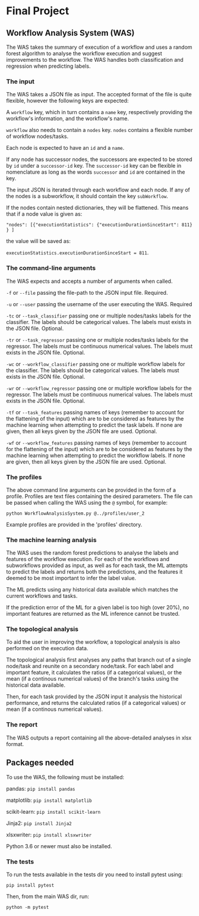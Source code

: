 # Final Project

## Workflow Analysis System (WAS)

The WAS takes the summary of execution of a workflow and uses a random forest algorithm to analyse the workflow
execution and suggest improvements to the workflow. The WAS handles both classification and regression when predicting
labels.

### The input

The WAS takes a JSON file as input. The accepted format of the file is quite flexible, however the following keys are
expected:

A `workflow` key, which in turn contains a `name` key, respectively providing the workflow's information, and the
workflow's name.

`workflow` also needs to contain a `nodes` key. `nodes` contains a flexible number of workflow nodes/tasks.

Each node is expected to have an `id` and a `name`.

If any node has successor nodes, the successors are expected to be stored by `id` under a `successor-id` key.
The `successor-id` key can be flexible in nomenclature as long as the words `successor` and `id` are contained in the
key.

The input JSON is iterated through each workflow and each node. If any of the nodes is a subworkflow, it should contain
the key `subWorkflow`.

If the nodes contain nested dictionaries, they will be flattened. This means that if a node value is given as:

`"nodes": [{"executionStatistics": {"executionDurationSinceStart": 811} } ]`

the value will be saved as:

`executionStatistics.executionDurationSinceStart = 811`.

### The command-line arguments

The WAS expects and accepts a number of arguments when called.

`-f` or `--file` passing the file-path to the JSON input file. Required.

`-u` or `--user` passing the username of the user executing the WAS. Required

`-tc` or `--task_classifier` passing one or multiple nodes/tasks labels for the classifier. The labels should be
categorical values. The labels must exists in the JSON file. Optional.

`-tr` or `--task_regressor` passing one or multiple nodes/tasks labels for the regressor. The labels must be continuous
numerical values. The labels must exists in the JSON file. Optional.

`-wc` or `--workflow_classifier` passing one or multiple workflow labels for the classifier. The labels should be
categorical values. The labels must exists in the JSON file. Optional.

`-wr` or `--workflow_regressor` passing one or multiple workflow labels for the regressor. The labels must be continuous
numerical values. The labels must exists in the JSON file. Optional.

`-tf` or `--task_features` passing names of keys (remember to account for the flattening of the input) which are to be
considered as features by the machine learning when attempting to predict the task labels. If none are given, then all keys given by
the JSON file are used. Optional.

`-wf` or `--workflow_features` passing names of keys (remember to account for the flattening of the input) which are to
be considered as features by the machine learning when attempting to predict the workflow labels. If none are given, then all keys
given by the JSON file are used. Optional.

### The profiles

The above command line arguments can be provided in the form of a profile. Profiles are text files containing the
desired parameters. The file can be passed when calling the WAS using the `@` symbol, for example:

`python WorkflowAnalysisSystem.py @../profiles/user_2`

Example profiles are provided in the 'profiles' directory.

### The machine learning analysis

The WAS uses the random forest predictions to analyse the labels and features of the workflow execution. For each of the
workflows and subworkflows provided as input, as well as for each task, the ML attempts to predict the labels and
returns both the predictions, and the features it deemed to be most important to infer the label value.

The ML predicts using any historical data available which matches the current workflows and tasks.

If the prediction error of the ML for a given label is too high (over 20%), no important features are returned as the ML
inference cannot be trusted.

### The topological analysis

To aid the user in improving the workflow, a topological analysis is also performed on the execution data.

The topological analysis first analyses any paths that branch out of a single node/task and reunite on a secondary
node/task. For each label and important feature, it calculates the ratios (if a categorical values), or the mean (if a
continous numerical values) of the branch's tasks using the historical data available.

Then, for each task provided by the JSON input it analysis the historical performance, and returns the calculated
ratios (if a categorical values) or mean (if a continous numerical values).

### The report
The WAS outputs a report containing all the above-detailed analyses in xlsx format. 


## Packages needed
To use the WAS, the following must be installed:

pandas:
`pip install pandas`

matplotlib:
`pip install matplotlib`

scikit-learn:
`pip install scikit-learn`

Jinja2:
`pip install Jinja2`

xlsxwriter:
`pip install xlsxwriter`

Python 3.6 or newer must also be installed.

### The tests
To run the tests available in the tests dir you need to install pytest using:

`pip install pytest`

Then, from the main WAS dir, run:

`python -m pytest`